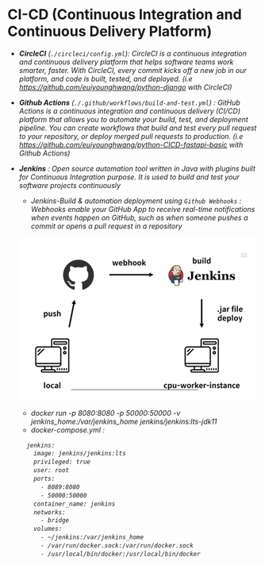 
# CI-CD (Continuous Integration and Continuous Delivery Platform)

- <i>__CircleCI__ (`./circleci/config.yml`): CircleCI is a continuous integration and continuous delivery platform that helps software teams work smarter, faster. With CircleCI, every commit kicks off a new job in our platform, and code is built, tested, and deployed. (i.e <i>https://github.com/euiyounghwang/python-django</i> with CircleCI)
- __Github Actions__ (`./.github/workflows/build-and-test.yml`) : GitHub Actions is a continuous integration and continuous delivery (CI/CD) platform that allows you to automate your build, test, and deployment pipeline. You can create workflows that build and test every pull request to your repository, or deploy merged pull requests to production. (i.e <i>https://github.com/euiyounghwang/python-CICD-fastapi-basic</i> with Github Actions)
- __Jenkins__ : Open source automation tool written in Java with plugins built for Continuous Integration purpose. It is used to build and test your software projects continuously
    - Jenkins-Build & automation deployment using `Github Webhooks` : Webhooks enable your GitHub App to receive real-time notifications when events happen on GitHub, such as when someone pushes a commit or opens a pull request in a repository
    
    ![Alt text](../screenshot/Github-Webhook-Jenkins.png)
    
    - docker run -p 8080:8080 -p 50000:50000 -v jenkins_home:/var/jenkins_home jenkins/jenkins:lts-jdk11
    - docker-compose.yml :
    ```bash
      jenkins:
        image: jenkins/jenkins:lts
        privileged: true
        user: root
        ports:
          - 8089:8080
          - 50000:50000
        container_name: jenkins
        networks:
          - bridge
        volumes:
          - ~/jenkins:/var/jenkins_home
          - /var/run/docker.sock:/var/run/docker.sock
          - /usr/local/bin/docker:/usr/local/bin/docker
    ```